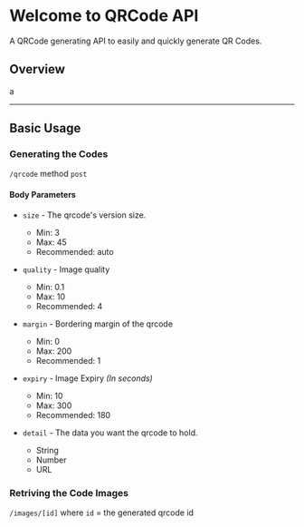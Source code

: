 # Welcome to QRCode API

A QRCode generating API to easily and quickly generate QR Codes.

## Overview

a

___
## Basic Usage

### Generating the Codes

`/qrcode` method `post`

#### Body Parameters

* `size` - The qrcode's version size.
    * Min: 3
    * Max: 45
    * Recommended: auto

* `quality` - Image quality
    * Min: 0.1
    * Max: 10
    * Recommended: 4

* `margin` - Bordering margin of the qrcode
    * Min: 0
    * Max: 200
    * Recommended: 1

* `expiry` - Image Expiry *(In seconds)*
    * Min: 10
    * Max: 300
    * Recommended: 180

* `detail` - The data you want the qrcode to hold.
    * String
    * Number
    * URL

### Retriving the Code Images

`/images/[id]` where `id` = the generated qrcode id

